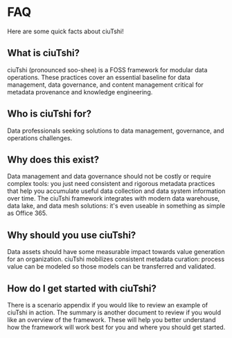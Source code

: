 # FAQ

Here are some quick facts about ciuTshi!

## What is ciuTshi?

ciuTshi (pronounced soo-shee) is a FOSS framework for modular data operations. These practices cover an essential baseline for data management, data governance, and content management critical for metadata provenance and knowledge engineering.

## Who is ciuTshi for?

Data professionals seeking solutions to data management, governance, and operations challenges.

## Why does this exist?

Data management and data governance should not be costly or require complex tools: you just need consistent and rigorous metadata practices that help you accumulate useful data collection and data system information over time. The ciuTshi framework integrates with modern data warehouse, data lake, and data mesh solutions: it's even useable in something as simple as Office 365.

## Why should you use ciuTshi?

Data assets should have some measurable impact towards value generation for an organization. ciuTshi mobilizes consistent metadata curation: process value can be modeled so those models can be transferred and validated.

## How do I get started with ciuTshi?

There is a scenario appendix if you would like to review an example of ciuTshi in action. The summary is another document to review if you would like an overview of the framework. These will help you better understand how the framework will work best for you and where you should get started.
